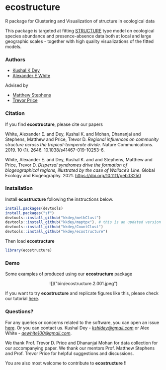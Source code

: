 # ecostructure
R package for Clustering and Visualization of structure in ecological data

This package is targeted at fitting [STRUCTURE](http://www.genetics.org/content/155/2/945)
type model on ecological species abundance and presence-absence data both at local
and large geographic scales - together with high quality visualizations of the fitted
models.

### Authors 

- [Kushal K Dey](https://kkdey.github.io) 
- [Alexander E White](http://www.alexwhitebiology.com/)

Advised by 

- [Matthew Stephens](http://stephenslab.uchicago.edu/)
- [Trevor Price](https://pondside.uchicago.edu/ecol-evol/people/price.html)


### Citation

If you find **ecostructure**, please cite our papers

White, Alexander E. and Dey, Kushal K. and Mohan, Dhananjai and Stephens, Matthew and Price, Trevor D. *Regional influences on community structure across the tropical-temperate divide*. Nature Communications. 2019. 10 (1). 2646. 10.1038/s41467-019-10253-6.

White, Alexander E. and Dey, Kushal K. and and Stephens, Matthew and Price, Trevor D. *Dispersal syndromes drive the formation of biogeographical regions, illustrated by the case of Wallace’s Line*. Global Ecology and Biogeography. 2021.  https://doi.org/10.1111/geb.13250


### Installation

Install **ecostructure** following the instructions below.

```R
install.packages(devtools)
install.packages("sf")
devtools::install_github("kkdey/methClust")
devtools::install_github("kkdey/maptpx"). # this is an updated version of CRAN package maptpx
devtools::install_github("kkdey/CountClust")
devtools::install_github("kkdey/ecostructure")
```
Then load **ecostructure**

```R
library(ecostructure)
```

### Demo

Some examples of produced using our **ecostructure** package

<center>
![]("bin/ecostructure.2.001.jpeg")
</center>

If you want to try **ecostructure** and replicate figures like this, please check our tutorial [here](https://kkdey.github.io/ecostructure/).


### Questions?

For any queries or concerns related to the software, you can open an issue [here](https://github.com/kkdey/ecostructure/issues). Or you can contact 
us. Kushal Dey - *kshldey@gmail.com* or Alex White -
*aewhite100@gmail.com*.

We thank Prof. Trevor D. Price and Dhananjai Mohan for data collection for our
accompanying paper. We thank our mentors Prof. Matthew Stephens and 
Prof. Trevor Price for helpful suggestions and discussions. 

You are also most welcome to contribute to **ecostructure** !!









